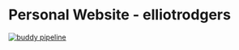 # Personal Website - elliotrodgers
[![buddy pipeline](https://app.buddy.works/elliotrodgers/elliotrodgers/pipelines/pipeline/159288/badge.svg?token=5e1d17137ad547d35fcd2a4f89738f155d4dea66841e599d337240fbe3472f49 "buddy pipeline")](https://app.buddy.works/elliotrodgers/elliotrodgers/pipelines/pipeline/159288)
